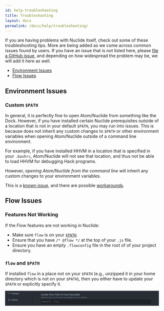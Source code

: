 ```yaml
---
id: help-troubleshooting
title: Troubleshooting
layout: docs
permalink: /docs/help/troubleshooting/
---
```


If you are having problems with Nuclide itself, check out some of these troubleshooting tips. More
are being added as we come across common issues found by users. If you have an issue that is not
listed here, please [file a GitHub issue](https://github.com/facebook/nuclide/issues), and
depending on how widespread the problem may be, we will add it here as well.

- [Environment Issues](#environment-issues)
- [Flow Issues](#flow-issues)

## Environment Issues

### Custom `$PATH`

In general, it is perfectly fine to open Atom/Nuclide from something like the Dock. However, if
you have installed certain Nuclide prerequisites outside of a location that is not in your default
`$PATH`, you may run into issues. This is because does not inherit any custom changes to `$PATH` or
other environment variables when opening Atom/Nuclide outside of a command line environment.

For example, if you have installed HHVM in a location that is specified in your `.bashrc`,
Atom/Nuclide will not see that location, and thus not be able to load HHVM for debugging Hack
programs.

However, *opening Atom/Nuclide from the command line* will inherit any custom changes to your
environment variables.

This is a [known issue](https://github.com/AtomLinter/Linter/issues/150), and there are possible
[workarounds](http://serverfault.com/a/277034).

## Flow Issues

### Features Not Working

If the Flow features are not working in Nuclide:

- Make sure `flow` is on your [`$PATH`](#flow-issues__flow-and-path).
- Ensure that you have `/* @flow */` at the top of your `.js` file.
- Ensure you have an empty `.flowconfig` file in the root of of your project directory.

### `flow` and `$PATH`

If installed `flow` in a place not on your `$PATH` (e.g., unzipped it in your home directory which
is not on your `$PATH`), then you either have to update your `$PATH` or explicitly specify it.

!["Settings | Packages | Nuclide | Settings | nuclide-flow:Path to Flow Executable"](/static/images/settings-nuclide-flow-executable.png)  
